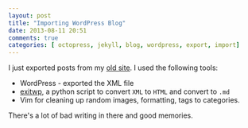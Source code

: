 ```yaml
---
layout: post
title: "Importing WordPress Blog"
date: 2013-08-11 20:51
comments: true
categories: [ octopress, jekyll, blog, wordpress, export, import]
---
```


I just exported posts from my [old site][1]. I used the following tools:

* WordPress - exported the XML file
* [exitwp][2], a python script to convert `XML` to `HTML` and convert to `.md`
* Vim for cleaning up random images, formatting, tags to categories.

There's a lot of bad writing in there and good memories.

[1]: http://activationenergy.wordpress.com/
[2]: https://github.com/thomasf/exitwp
